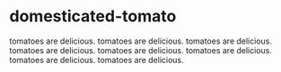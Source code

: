 # domesticated-tomato
tomatoes are delicious.
tomatoes are delicious.
tomatoes are delicious.
tomatoes are delicious.
tomatoes are delicious.
tomatoes are delicious.
tomatoes are delicious.
tomatoes are delicious.
